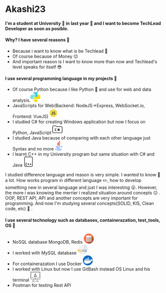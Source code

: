 # Akashi23

#### I'm a student at University :school: in last year :book: and I want to become TechLead Developer as soon as posible.
#### Why? I have several reasons :thought_balloon:

  - Because i want to know what is be Techlead  :muscle:
  - Of course because of Money :neutral_face:
  - And important reason is I want to know more than now and Techlead's level speaks for itself :sunglasses:

#### I use several programming language in my projects :pencil:

* Of course Python because I like Python :crown: and use for web and data analysis.<img src="https://github.com/Akashi23/Akashi23/blob/master/assets/python.png">
* JavaScripts for Web(Backend: NodeJS->Express, WebSocket.io, Frontend: VueJS)<img src="https://github.com/Akashi23/Akashi23/blob/master/assets/js.png">
* I studied C# for creating Windows application but now I focus on Python, JavaScript <img src="https://github.com/Akashi23/Akashi23/blob/master/assets/file-and-folder.png">
* I studied Java because of comparing with each other language just Syntax and no more<img src="https://github.com/Akashi23/Akashi23/blob/master/assets/java.png">
* I learnt C++ in my University program but same situation with C# and Java <img src="https://github.com/Akashi23/Akashi23/blob/master/assets/software-development.png">

 I studied difference language and reason is very simple. I wanted to know :book: a lot. How works program in different language :pencil2:, how to develop something new in several language and just I was interesting :open_mouth:. However, the more i was knowing the merrier i realized situation around concepts :neutral_face: . OOP, REST API, API and another concepts are very important for programming. And now I'm studying several concepts(SOLID, KIS, Clean code, etc) :bookmark_tabs: .

 
 #### I use several technology such as databases, containerazation, test_tools, OS :pencil:
 * NoSQL database MongoDB, Redis <img src="https://github.com/Akashi23/Akashi23/blob/master/assets/database.png">
 * I worked with MySQL database <img src="https://github.com/Akashi23/Akashi23/blob/master/assets/mysql.png">
 * For containerazation I use Docker <img src="https://github.com/Akashi23/Akashi23/blob/master/assets/docker.png">
 * I worked with Linux but now I use GitBash instead OS Linux and his terminal <img src="https://github.com/Akashi23/Akashi23/blob/master/assets/linux.png">
 * Postman for testing Rest API
 
